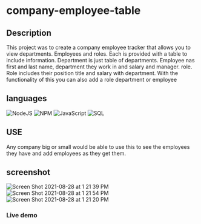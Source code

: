 # company-employee-table

## Description
This project was to create a company employee tracker that allows you to view departments. Employees and roles. Each is provided with a table to include information. Department is just table of departments. Employee nas first and last name, department they work in and salary and manager. role. Role includes their position title and salary with department. With the functionality of this you can also add a role department or employee

## languages
![NodeJS](https://img.shields.io/badge/node.js-%2343853D.svg?style=for-the-badge&logo=node.js&logoColor=white)
![NPM](https://img.shields.io/badge/NPM-%23000000.svg?style=for-the-badge&logo=npm&logoColor=white)
![JavaScript](https://img.shields.io/badge/javascript-%23323330.svg?style=for-the-badge&logo=javascript&logoColor=%23F7DF1E)
![SQL](https://img.shields.io/badge/MySQL-00000F?style=for-the-badge&logo=mysql&logoColor=white)

## USE
Any company big or small would be able to use this to see the employees they have and add employees as they get them.


## screenshot

![Screen Shot 2021-08-28 at 1 21 39 PM](https://user-images.githubusercontent.com/84681402/131228663-3a90ca65-5eff-45e5-b504-b4ae1082105a.png)
![Screen Shot 2021-08-28 at 1 21 54 PM](https://user-images.githubusercontent.com/84681402/131228664-6c9ca05f-28a5-44e8-9492-7374de26ca2c.png)
![Screen Shot 2021-08-28 at 1 21 20 PM](https://user-images.githubusercontent.com/84681402/131228665-3942fb6d-22b3-4abb-a7d0-52e711d148fb.png)



### Live demo
